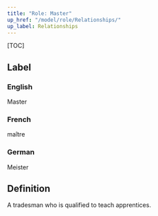 ```yaml
---
title: "Role: Master"
up_href: "/model/role/Relationships/"
up_label: Relationships
---
```


[TOC]

## Label

### English
Master

### French
maître

### German
Meister

## Definition
A tradesman who is qualified to teach apprentices.
